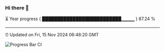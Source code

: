 ### Hi there 👋

⏳ Year progress { ██████████████████████████▁▁▁▁ } 87.24 %

---

⏰ Updated on Fri, 15 Nov 2024 06:48:20 GMT

![Progress Bar CI](https://github.com/IshwaranRudhara/GIT-ACTION/workflows/Progress%20Bar%20CI/badge.svg)
